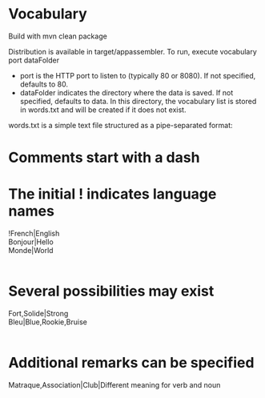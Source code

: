 # Vocabulary

Build with mvn clean package

Distribution is available in target/appassembler. To run, execute vocabulary port dataFolder
- port is the HTTP port to listen to (typically 80 or 8080). If not specified, defaults to 80.
- dataFolder indicates the directory where the data is saved. If not specified, defaults to data. In this directory, the vocabulary list is stored in words.txt and will be created if it does not exist.

words.txt is a simple text file structured as a pipe-separated format:

 # Comments start with a dash<br>
 # The initial ! indicates language names<br>
 !French|English<br>
 Bonjour|Hello<br>
 Monde|World<br>
 <br>
 # Several possibilities may exist<br>
 Fort,Solide|Strong<br>
 Bleu|Blue,Rookie,Bruise<br>
 <br>
 # Additional remarks can be specified<br>
 Matraque,Association|Club|Different meaning for verb and noun<br>
